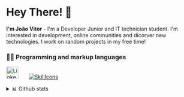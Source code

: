 # Hey There! 👋
**I'm João Vitor** - I'm a Developer Junior and IT technician student. I'm interested in development, online communities and dicorver new technologies. I work on random projects in my free time!

### 👨‍💻 Programming and markup languages

<!-- Social icons section -->
  <a href="https://www.linkedin.com/in/joão-vitor-damasceno-43b161164/"><img width="32px" title="LinkedIn" src="https://i.imgur.com/Y9lbNqu.png"/></a>
  &#8287;&#8287;&#8287;&#8287;&#8287; 
  [![SkillIcons](https://skillicons.dev/icons?i=cs,dotnet)](https://skillicons.dev)
  
<details>
  <summary>📊 Github stats</summary><br/>
  
  <a href="#">![GitHub stats](https://github-readme-streak-stats.herokuapp.com?user=Flopinguim&theme=github-dark-dimmed&mode=weekly&hide_longest_streak=false)</a>
  <a href="#">![Top Langs](https://github-readme-stats.vercel.app/api/top-langs/?username=Flopinguim&layout=compact&theme=github_dark&count_private=true&hide_border=true)</a>
</details>
